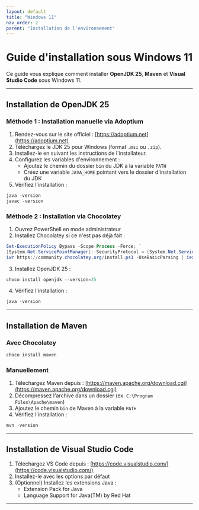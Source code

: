 ```yaml
---
layout: default
title: "Windows 11"
nav_order: 2
parent: "Installation de l'environnement"
---
```


# Guide d'installation sous Windows 11

Ce guide vous explique comment installer **OpenJDK 25**, **Maven** et **Visual Studio Code** sous Windows 11.

---

## Installation de OpenJDK 25

### Méthode 1 : Installation manuelle via Adoptium

1. Rendez-vous sur le site officiel : [https://adoptium.net](https://adoptium.net)
2. Téléchargez le JDK 25 pour Windows (format `.msi` ou `.zip`).
3. Installez-le en suivant les instructions de l'installateur.
4. Configurez les variables d'environnement :
   - Ajoutez le chemin du dossier `bin` du JDK à la variable `PATH`
   - Créez une variable `JAVA_HOME` pointant vers le dossier d'installation du JDK
5. Vérifiez l'installation :
```powershell
java -version
javac -version
```

### Méthode 2 : Installation via Chocolatey

1. Ouvrez PowerShell en mode administrateur
2. Installez Chocolatey si ce n'est pas déjà fait :
```powershell
Set-ExecutionPolicy Bypass -Scope Process -Force; `
[System.Net.ServicePointManager]::SecurityProtocol = [System.Net.ServicePointManager]::SecurityProtocol -bor 3072; `
iwr https://community.chocolatey.org/install.ps1 -UseBasicParsing | iex
```
3. Installez OpenJDK 25 :
```powershell
choco install openjdk --version=25
```
4. Vérifiez l'installation :
```powershell
java -version
```

---

## Installation de Maven

### Avec Chocolatey
```powershell
choco install maven
```

### Manuellement
1. Téléchargez Maven depuis : [https://maven.apache.org/download.cgi](https://maven.apache.org/download.cgi)
2. Décompressez l'archive dans un dossier (ex. `C:\Program Files\Apache\maven`)
3. Ajoutez le chemin `bin` de Maven à la variable `PATH`
4. Vérifiez l'installation :
```powershell
mvn -version
```

---

## Installation de Visual Studio Code

1. Téléchargez VS Code depuis : [https://code.visualstudio.com/](https://code.visualstudio.com/)
2. Installez-le avec les options par défaut
3. (Optionnel) Installez les extensions Java :
   - Extension Pack for Java
   - Language Support for Java(TM) by Red Hat

---
